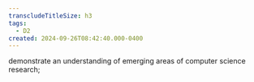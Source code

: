 ```yaml
---
transcludeTitleSize: h3
tags:
  - D2
created: 2024-09-26T08:42:40.000-0400
---
```

demonstrate an understanding of emerging areas of computer science research;
